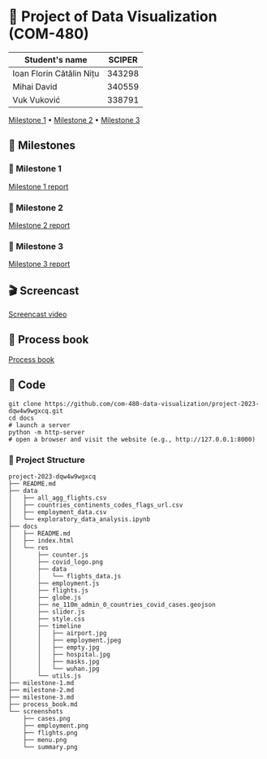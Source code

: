 # 🦠 Project of Data Visualization (COM-480)

| Student's name           | SCIPER |
| ------------------------ | ------ |
| Ioan Florin Cătălin Nițu | 343298 |
| Mihai David              | 340559 |
| Vuk Vuković              | 338791 |

[Milestone 1](#-milestone-1) • [Milestone 2](#-milestone-2) • [Milestone 3](#-milestone-3)

## 🎒 Milestones

### 📘 Milestone 1

[Milestone 1 report](milestone-1.md)

### 📙 Milestone 2

[Milestone 2 report](milestone-2.md)

### 📗 Milestone 3

[Milestone 3 report](milestone-3.md)

## 🎬 Screencast

[Screencast video](todo)

## 📖 Process book

[Process book](todo)

## 🚀 Code

```
git clone https://github.com/com-480-data-visualization/project-2023-dqw4w9wgxcq.git
cd docs
# launch a server
python -m http-server
# open a browser and visit the website (e.g., http://127.0.0.1:8000)
```

### 📁 Project Structure

```
project-2023-dqw4w9wgxcq
├── README.md
├── data
│   ├── all_agg_flights.csv
│   ├── countries_continents_codes_flags_url.csv
│   ├── employment_data.csv
│   └── exploratory_data_analysis.ipynb
├── docs
│   ├── README.md
│   ├── index.html
│   └── res
│       ├── counter.js
│       ├── covid_logo.png
│       ├── data
│       │   └── flights_data.js
│       ├── employment.js
│       ├── flights.js
│       ├── globe.js
│       ├── ne_110m_admin_0_countries_covid_cases.geojson
│       ├── slider.js
│       ├── style.css
│       ├── timeline
│       │   ├── airport.jpg
│       │   ├── employment.jpeg
│       │   ├── empty.jpg
│       │   ├── hospital.jpg
│       │   ├── masks.jpg
│       │   └── wuhan.jpg
│       └── utils.js
├── milestone-1.md
├── milestone-2.md
├── milestone-3.md
├── process_book.md
└── screenshots
    ├── cases.png
    ├── employment.png
    ├── flights.png
    ├── menu.png
    └── summary.png
```
